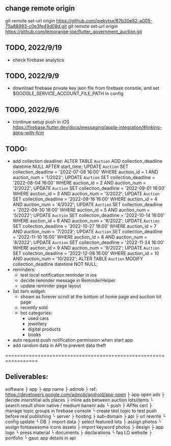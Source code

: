 ## change remote origin
git remote set-url origin https://github.com/joekytse/67b30e82-a005-75a88993-c0e3fe49d08d.git
git remote set-url origin https://github.com/lemorange-joe/flutter_government_auction.git

## TODO, 2022/9/19
- check firebase analytics
## TODO, 2022/9/9
- download firebase private key json file from firebase console, and set $GOOGLE_SERVICE_ACCOUNT_FILE_PATH in config
## TODO, 2022/9/6
- continue setup push in iOS
https://firebase.flutter.dev/docs/messaging/apple-integration/#linking-apns-with-fcm


## TODO:
- add collection deadline:
ALTER TABLE `Auction` ADD collection_deadline datetime NULL AFTER start_time;
UPDATE `Auction` SET collection_deadline = '2022-07-08 16:00' WHERE auction_id = 1 AND auction_num = '1/2022';
UPDATE `Auction` SET collection_deadline = '2022-08-04 16:00' WHERE auction_id = 2 AND auction_num = '2/2022';
UPDATE `Auction` SET collection_deadline = '2022-09-01 16:00' WHERE auction_id = 3 AND auction_num = '3/2022';
UPDATE `Auction` SET collection_deadline = '2022-09-16 16:00' WHERE auction_id = 4 AND auction_num = '4/2022';
UPDATE `Auction` SET collection_deadline = '2022-09-30 16:00' WHERE auction_id = 5 AND auction_num = '5/2022';
UPDATE `Auction` SET collection_deadline = '2022-10-14 16:00' WHERE auction_id = 6 AND auction_num = '6/2022';
UPDATE `Auction` SET collection_deadline = '2022-10-27 16:00' WHERE auction_id = 7 AND auction_num = '7/2022';
UPDATE `Auction` SET collection_deadline = '2022-11-10 16:00' WHERE auction_id = 8 AND auction_num = '8/2022';
UPDATE `Auction` SET collection_deadline = '2022-11-24 16:00' WHERE auction_id = 9 AND auction_num = '9/2022';
UPDATE `Auction` SET collection_deadline = '2022-12-08 16:00' WHERE auction_id = 10 AND auction_num = '10/2022';
ALTER TABLE `Auction` MODIFY collection_deadline datetime NOT NULL;
- reminders:
  - test local notification reminder in ios
  - decide reminder message in ReminderHelper
  - update reminder page layout
- list item widget:
  - shown as forever scroll at the bottom of home page and auction lot page
  - recently sold
  - hot categories:
    - used cars
    - jewellery
    - digital products
    - books
- auto request push notification permission when start app
- add random data in API to prevent data theft

=================================================================

## Deliverables:
software
├ app
  ├ app name
  ├ admob
    ├ ref: https://developers.google.com/admob/android/app-open
    ├ app open ads
    ├ decide interstitial ads places
    ├ inline ads between auction lots/items
    └ search result show native / medium banenr ads
  └ push
    ├ APNs cert
    ├ manage topic groups in firebase console
    └ create test topic to test push before real publishing
└ server
  ├ hosting
  ├ sub-domain
  ├ api
    ├ url rewrite
    └ config update
  └ DB
    ├ import data
    ├ select featured lots
    ├ assign photos
    └ assign fontawesome icons
assets
├ import keyword photos
├ design
  ├ app logo
  └ press material
└ documents
  ├ declarations
  └ faq
LO website
├ portfolio
└ gauc app details in api
